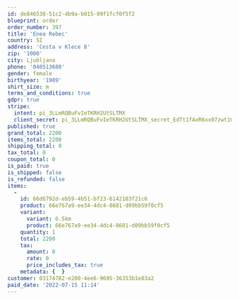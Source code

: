 ```yaml
---
id: de846538-51c2-4b9a-b015-09f1fcf0f5f2
blueprint: order
order_number: 397
title: 'Enea Rebec'
country: SI
address: 'Cesta v Klece 8'
zip: '1000'
city: Ljubljana
phone: '040513680'
gender: female
birthyear: '1989'
shirt_size: m
terms_and_conditions: true
gdpr: true
stripe:
  intent: pi_3LLmRQBuFvIeTKRH2UtSLTMX
  client_secret: pi_3LLmRQBuFvIeTKRH2UtSLTMX_secret_EdTt1fAxR6xx07zwt1CaH0VwK
published: true
grand_total: 2200
items_total: 2200
shipping_total: 0
tax_total: 0
coupon_total: 0
is_paid: true
is_shipped: false
is_refunded: false
items:
  -
    id: 66d6792d-eb59-4b51-bf23-6142103f21c6
    product: 66e767a9-ee34-4dc4-8681-d09bb59f0cf5
    variant:
      variant: 6.5km
      product: 66e767a9-ee34-4dc4-8681-d09bb59f0cf5
    quantity: 1
    total: 2200
    tax:
      amount: 0
      rate: 0
      price_includes_tax: true
    metadata: {  }
customer: 03174782-e280-4ee6-9695-36353b1e83a2
paid_date: '2022-07-15 11:14'
---
```

